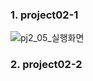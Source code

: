 ### 1. project02-1
![pj2_05_실행화면](https://user-images.githubusercontent.com/74126735/190859810-47d92af1-2aa8-4dfd-b6da-d9b06954c6ce.png)

### 2. project02-2


